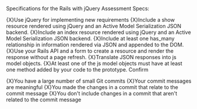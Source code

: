 Specifications for the Rails with jQuery Assessment
Specs:

 {X}Use jQuery for implementing new requirements
 {X}Include a show resource rendered using jQuery and an Active Model Serialization JSON backend.
 {X}Include an index resource rendered using jQuery and an Active Model Serialization JSON backend.
 {X}Include at least one has_many relationship in information rendered via JSON and appended to the DOM.
 {X}Use your Rails API and a form to create a resource and render the response without a page refresh.
 {X}Translate JSON responses into js model objects.
 {X}At least one of the js model objects must have at least one method added by your code to the prototype.
Confirm

 {X}You have a large number of small Git commits
 {X}Your commit messages are meaningful
 {X}You made the changes in a commit that relate to the commit message
 {X}You don't include changes in a commit that aren't related to the commit message